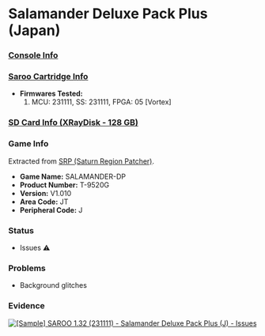 # Salamander Deluxe Pack Plus (Japan)

### [Console Info](../../../../Info/Consoles/VA13/README.md)

### [Saroo Cartridge Info](../../../../Info/Cartridges/RetroGameParadiseStore/1.32F/README.md)

- <b>Firmwares Tested:</b>
  1. MCU: 231111, SS: 231111, FPGA: 05 [Vortex]

### [SD Card Info (XRayDisk - 128 GB)](../../../../Info/SdCards/XRayDisk/128GB/fat32/README.md)

### Game Info

Extracted from [SRP (Saturn Region Patcher)](https://segaxtreme.net/resources/saturn-region-patcher.81/download).

- <b>Game Name:</b> SALAMANDER-DP
- <b>Product Number:</b> T-9520G
- <b>Version:</b> V1.010
- <b>Area Code:</b> JT
- <b>Peripheral Code:</b> J

### Status

- Issues :warning:

### Problems

- Background glitches

### Evidence

[![[Sample] SAROO 1.32 (231111) - Salamander Deluxe Pack Plus (J) - Issues](https://img.youtube.com/vi/rxZBjpZCnbI/0.jpg)](https://www.youtube.com/watch?v=rxZBjpZCnbI)
